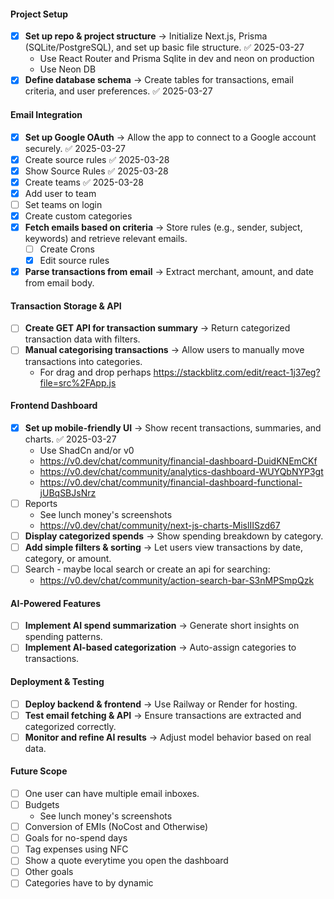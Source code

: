 
#### **Project Setup**  
- [x] **Set up repo & project structure** → Initialize Next.js, Prisma (SQLite/PostgreSQL), and set up basic file structure. ✅ 2025-03-27
	- Use React Router and Prisma Sqlite in dev and neon on production
	- Use Neon DB
- [x] **Define database schema** → Create tables for transactions, email criteria, and user preferences. ✅ 2025-03-27

#### **Email Integration**  
- [x] **Set up Google OAuth** → Allow the app to connect to a Google account securely. ✅ 2025-03-27
- [x] Create source rules ✅ 2025-03-28
- [x] Show Source Rules ✅ 2025-03-28
- [x] Create teams ✅ 2025-03-28
- [x] Add user to team
- [ ] Set teams on login
- [x] Create custom categories
- [x] **Fetch emails based on criteria** → Store rules (e.g., sender, subject, keywords) and retrieve relevant emails.  
	- [ ] Create Crons
	- [x] Edit source rules
- [x] **Parse transactions from email** → Extract merchant, amount, and date from email body.  
#### **Transaction Storage & API**  
- [ ] **Create GET API for transaction summary** → Return categorized transaction data with filters.  
- [ ] **Manual categorising transactions** → Allow users to manually move transactions into categories.  
	- For drag and drop perhaps https://stackblitz.com/edit/react-1j37eg?file=src%2FApp.js
#### **Frontend Dashboard**  
- [x] **Set up mobile-friendly UI** → Show recent transactions, summaries, and charts. ✅ 2025-03-27
	- Use ShadCn and/or v0
	- https://v0.dev/chat/community/financial-dashboard-DuidKNEmCKf
	- https://v0.dev/chat/community/analytics-dashboard-WUYQbNYP3gt
	- https://v0.dev/chat/community/financial-dashboard-functional-jUBqSBJsNrz
- [ ] Reports
	- See lunch money's screenshots
	- https://v0.dev/chat/community/next-js-charts-MislIISzd67
- [ ] **Display categorized spends** → Show spending breakdown by category.  
- [ ] **Add simple filters & sorting** → Let users view transactions by date, category, or amount.  
- [ ] Search - maybe local search or create an api for searching:
	- https://v0.dev/chat/community/action-search-bar-S3nMPSmpQzk

#### **AI-Powered Features**  
- [ ] **Implement AI spend summarization** → Generate short insights on spending patterns.  
- [ ] **Implement AI-based categorization** → Auto-assign categories to transactions.  

#### **Deployment & Testing**  
- [ ] **Deploy backend & frontend** → Use Railway or Render for hosting.
- [ ] **Test email fetching & API** → Ensure transactions are extracted and categorized correctly.  
- [ ] **Monitor and refine AI results** → Adjust model behavior based on real data.  

#### Future Scope
- [ ] One user can have multiple email inboxes.
- [ ] Budgets
	- See lunch money's screenshots
- [ ] Conversion of EMIs (NoCost and Otherwise)
- [ ] Goals for no-spend days
- [ ] Tag expenses using NFC
- [ ] Show a quote everytime you open the dashboard
- [ ] Other goals
- [ ] Categories have to by dynamic
